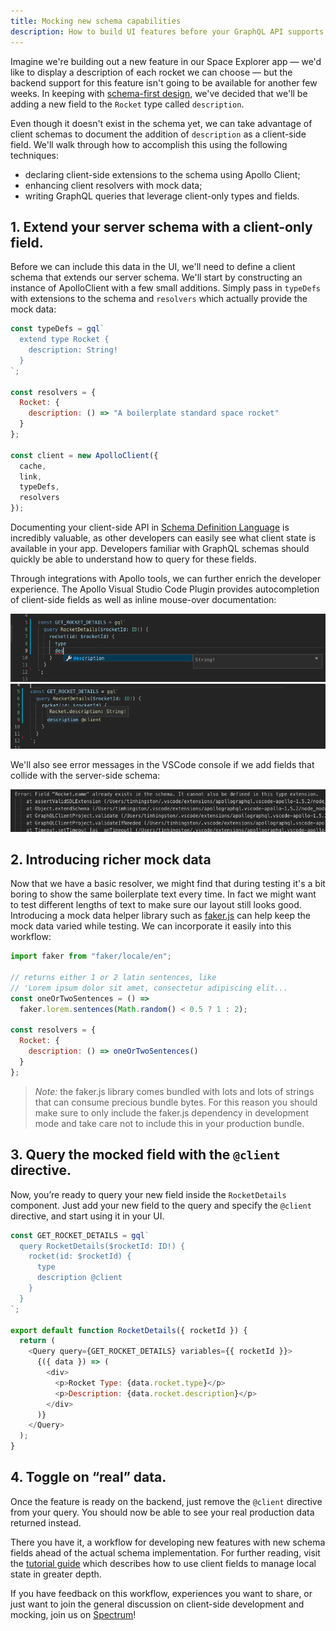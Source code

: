 ```yaml
---
title: Mocking new schema capabilities
description: How to build UI features before your GraphQL API supports them
---
```


Imagine we're building out a new feature in our Space Explorer app — we'd like to display a description of each rocket we can choose — but the backend support for this feature isn't going to be available for another few weeks. In keeping with [schema-first design](https://www.apollographql.com/docs/tutorial/schema.html#write-schema), we've decided that we'll be adding a new field to the `Rocket` type called `description`.

Even though it doesn't exist in the schema yet, we can take advantage of client schemas to document the addition of `description` as a client-side field. We'll walk through how to accomplish this using the following techniques:

- declaring client-side extensions to the schema using Apollo Client;
- enhancing client resolvers with mock data;
- writing GraphQL queries that leverage client-only types and fields.

## 1. Extend your server schema with a client-only field.

Before we can include this data in the UI, we'll need to define a client schema that extends our server schema. We'll start by constructing an instance of ApolloClient with a few small additions. Simply pass in `typeDefs` with extensions to the schema and `resolvers` which actually provide the mock data:

```js
const typeDefs = gql`
  extend type Rocket {
    description: String!
  }
`;

const resolvers = {
  Rocket: {
    description: () => "A boilerplate standard space rocket"
  }
};

const client = new ApolloClient({
  cache,
  link,
  typeDefs,
  resolvers
});
```

Documenting your client-side API in [Schema Definition Language](https://apollographql.com/docs/graphql-tools/generate-schema.html#schema-language) is incredibly valuable, as other developers can easily see what client state is available in your app. Developers familiar with GraphQL schemas should quickly be able to understand how to query for these fields.

Through integrations with Apollo tools, we can further enrich the developer experience. The Apollo Visual Studio Code Plugin provides autocompletion of client-side fields as well as inline mouse-over documentation:

![VSCode Autocompletion](../assets/client-mocking/vscode-autocomplete.png)
![VSCode Type Info](../assets/client-mocking/vscode-typeinfo.png)

We'll also see error messages in the VSCode console if we add fields that collide with the server-side schema:

![VSCode Console Errors](../assets/client-mocking/vscode-errors.png)

## 2. Introducing richer mock data

Now that we have a basic resolver, we might find that during testing it's a bit boring to show the same boilerplate text every time. In fact we might want to test different lengths of text to make sure our layout still looks good. Introducing a mock data helper library such as [faker.js](https://github.com/marak/Faker.js/) can help keep the mock data varied while testing. We can incorporate it easily into this workflow:

```js
import faker from "faker/locale/en";

// returns either 1 or 2 latin sentences, like
// 'Lorem ipsum dolor sit amet, consectetur adipiscing elit...
const oneOrTwoSentences = () =>
  faker.lorem.sentences(Math.random() < 0.5 ? 1 : 2);

const resolvers = {
  Rocket: {
    description: () => oneOrTwoSentences()
  }
};
```

> _Note:_ the faker.js library comes bundled with lots and lots of strings that can consume precious bundle bytes. For this reason you should make sure to only include the faker.js dependency in development mode and take care not to include this in your production bundle.

## 3. Query the mocked field with the `@client` directive.

Now, you’re ready to query your new field inside the `RocketDetails` component. Just add your new field to the query and specify the `@client` directive, and start using it in your UI.

```js
const GET_ROCKET_DETAILS = gql`
  query RocketDetails($rocketId: ID!) {
    rocket(id: $rocketId) {
      type
      description @client
    }
  }
`;

export default function RocketDetails({ rocketId }) {
  return (
    <Query query={GET_ROCKET_DETAILS} variables={{ rocketId }}>
      {({ data }) => (
        <div>
          <p>Rocket Type: {data.rocket.type}</p>
          <p>Description: {data.rocket.description}</p>
        </div>
      )}
    </Query>
  );
}
```

## 4. Toggle on “real” data.

Once the feature is ready on the backend, just remove the `@client` directive from your query. You should now be able to see your real production data returned instead.

There you have it, a workflow for developing new features with new schema fields ahead of the actual schema implementation. For further reading, visit the [tutorial guide](https://www.apollographql.com/docs/tutorial/local-state.html#virtual-fields) which describes how to use client fields to manage local state in greater depth.

If you have feedback on this workflow, experiences you want to share, or just want to join the general discussion on client-side development and mocking, join us on [Spectrum](https://spectrum.chat/apollo)!
